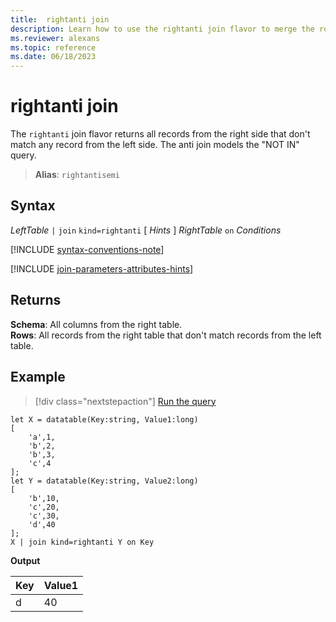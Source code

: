 ```yaml
---
title:  rightanti join
description: Learn how to use the rightanti join flavor to merge the rows of two tables. 
ms.reviewer: alexans
ms.topic: reference
ms.date: 06/18/2023
---
```


# rightanti join

The `rightanti` join flavor returns all records from the right side that don't match any record from the left side. The anti join models the "NOT IN" query.

> **Alias**: `rightantisemi`

## Syntax

*LeftTable* `|` `join` `kind=rightanti` [ *Hints* ] *RightTable* `on` *Conditions*

[!INCLUDE [syntax-conventions-note](../../includes/syntax-conventions-note.md)]

[!INCLUDE [join-parameters-attributes-hints](../../includes/join-parameters-attributes-hints.md)]

## Returns

**Schema**: All columns from the right table.  
**Rows**: All records from the right table that don't match records from the left table.

## Example

> [!div class="nextstepaction"]
> <a href="https://dataexplorer.azure.com/clusters/help/databases/Samples?query=H4sIAAAAAAAAA8tJLVGIULBVSEksAcKknFQN79RKq+KSosy8dB2FsMSc0lRDq5z8vHRNrmguBSBQT1TXMdSBMJPUdYwQTGMoM1ldx4Qr1porB2h0JH6jjVCNBhpiaIAwxQiJbQxjpwBNNwAZH6FQo5CVn5mnkJ2Zl2JblJmeUZKYV5IJtDI/TwFoEwBGWDfq2gAAAA==" target="_blank">Run the query</a>

```kusto
let X = datatable(Key:string, Value1:long)
[
    'a',1,
    'b',2,
    'b',3,
    'c',4
];
let Y = datatable(Key:string, Value2:long)
[
    'b',10,
    'c',20,
    'c',30,
    'd',40
];
X | join kind=rightanti Y on Key
```

**Output**

|Key|Value1|
|---|---|
|d|40|
